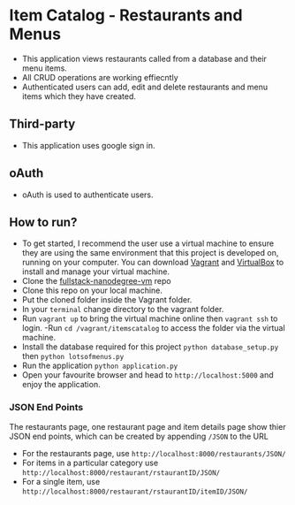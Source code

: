 # Item Catalog - Restaurants and Menus
- This application views restaurants called from a database and their menu items.
- All CRUD operations are working effiecntly
- Authenticated users can add, edit and delete restaurants and menu items which they have created.

## Third-party
- This application uses google sign in.

## oAuth
- oAuth is used to authenticate users.

## How to run?
- To get started, I recommend the user use a virtual machine to ensure they are using the same environment that this project is developed on, running on your computer. You can download [Vagrant](https://www.vagrantup.com/) and [VirtualBox](https://www.virtualbox.org/wiki/Download_Old_Builds_5_1) to install and manage your virtual machine.
- Clone the [fullstack-nanodegree-vm](https://github.com/udacity/fullstack-nanodegree-vm) repo
- Clone this repo on your local machine.
- Put the cloned folder inside the Vagrant folder. 
- In your `terminal` change directory to the vagrant folder.
- Run `vagrant up` to bring the virtual machine online then `vagrant ssh` to login.
 -Run `cd /vagrant/itemscatalog` to access the folder via the virtual machine.
- Install the database required for this project `python database_setup.py` then `python lotsofmenus.py`
- Run the application `python application.py`
- Open your favourite browser and head to `http://localhost:5000` and enjoy the application.

### JSON End Points
The restaurants page, one restaurant page and item details page show thier JSON end points, which can be created by appending `/JSON` to the URL

- For the restaurants page, use `http://localhost:8000/restaurants/JSON/`
- For items in a particular category use `http://localhost:8000/restaurant/rstaurantID/JSON/`
- For a single item, use `http://localhost:8000/restaurant/rstaurantID/itemID/JSON/`